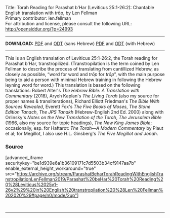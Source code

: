<html>
<head></head>
<body>
Title: Torah Reading for Parashat b'Har (Leviticus 25:1-26:2): Chantable English translation with trōp, by Len Fellman<br />
Primary contributor: len.fellman<br />
For attribution and license, please consult the following URL: <a href="http://opensiddur.org/?p=24993">http://opensiddur.org/?p=24993</a>
<p />
<hr />

<strong>DOWNLOAD:</strong> 
<a href="https://archive.org/download/ParashatBeharTorahReadingWithEnglishTranstropilationLenFellman2019/Parashat%20beHar%20Torah%20Reading%20%28Leviticus%2025v1-26v2%29%20in%20English%20transtropilation%20%28Len%20Fellman%202020%29%20-%20english%20only.pdf">PDF</a> and <a href="https://archive.org/download/ParashatBeharTorahReadingWithEnglishTranstropilationLenFellman2019/Parashat%20beHar%20Torah%20Reading%20%28Leviticus%2025v1-26v2%29%20in%20English%20transtropilation%20%28Len%20Fellman%202020%29%20-%20english%20only.odt">ODT</a> (sans Hebrew) 
<a href="https://archive.org/download/ParashatBeharTorahReadingWithEnglishTranstropilationLenFellman2019/Parashat%20beHar%20Torah%20Reading%20%28Leviticus%2025v1-26v2%29%20in%20English%20transtropilation%20%28Len%20Fellman%202020%29.pdf">PDF</a> and <a href="https://archive.org/download/ParashatBeharTorahReadingWithEnglishTranstropilationLenFellman2019/Parashat%20beHar%20Torah%20Reading%20%28Leviticus%2025v1-26v2%29%20in%20English%20transtropilation%20%28Len%20Fellman%202020%29.odt">ODT</a> (with Hebrew)

<hr />

This is an English translation of Leviticus 25:1-26:2, the Torah reading for Parashat b'Har, transtropilized. (Transtropilation is the term coined by Len Fellman to describe the process of translating from cantillized Hebrew, as closely as possible, “word for word and <em>trōp</em> for <em>trōp</em>”, with the main purpose being to aid a person with minimal Hebrew training in following the Hebrew leyning word for word.) This translation is based on the following translations: Robert Alter's <em>The Hebrew Bible: A Translation with Commentary</em> (2018), Aryeh Kaplan's <em>The Living Torah</em> (also my source for proper names &amp; transliterations), Richard Elliott Friedman's <em>The Bible With Sources Revealed</em>, Everett Fox's <em>The Five Books of Moses</em>, <em>The Stone Edition Tanach</em>, <em>The JPS Tanakh</em> (Hebrew-English 2nd Ed. 2000) along with Orlinsky's <em>Notes on the New Translation of the Torah</em>, <em>The Jerusalem Bible</em> (1966, also my source for topic headings), <em>The New King James Bible</em>; occasionally, esp. for Haftarot: <em>The Torah—A Modern Commentary</em> by Plaut et al; for Megillot, I also use H.L. Ginsberg's <em>The Five Megillot and Jonah</em>.

<h3>Source</h3>

[advanced_iframe securitykey="be1d939e6a1b36109171c7d5503b34cf9147aa7b" enable_external_height_workaround="true" src="https://archive.org/stream/ParashatBeharTorahReadingWithEnglishTranstropilationLenFellman2019/Parashat%20beHar%20Torah%20Reading%20%28Leviticus%2025v1-26v2%29%20in%20English%20transtropilation%20%28Len%20Fellman%202020%29#page/n0/mode/2up"]

&nbsp;

<hr />

&nbsp;
</body>
</html>